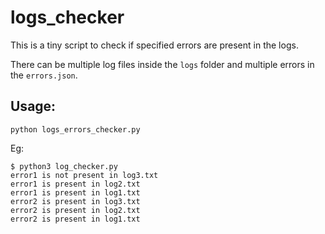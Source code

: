 # logs_checker
This is a tiny script to check if specified errors are present in the logs.

There can be multiple log files inside the `logs` folder and multiple errors in the `errors.json`.

## Usage:

`python logs_errors_checker.py`

Eg:

```
$ python3 log_checker.py 
error1 is not present in log3.txt
error1 is present in log2.txt
error1 is present in log1.txt
error2 is present in log3.txt
error2 is present in log2.txt
error2 is present in log1.txt
```
